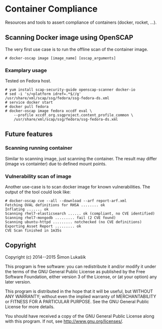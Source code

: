 # Container Compliance

Resources and tools to assert compliance of containers (docker, rocket, ...).

## Scanning Docker image using OpenSCAP

The very first use case is to run the offline scan of the container image.

  ```
  # docker-oscap image [image_name] [oscap_arguments]
  ```

### Examplary usage

Tested on Fedora host.

  ```
  # yum install scap-security-guide openscap-scanner docker-io
  # sed -i 's/<platform idref=.*$//g' /usr/share/xml/scap/ssg/fedora/ssg-fedora-ds.xml
  # service docker start
  # docker pull fedora
  # docker-oscap image fedora xccdf eval \
      --profile xccdf_org.ssgproject.content_profile_common \
      /usr/share/xml/scap/ssg/fedora/ssg-fedora-ds.xml
  ```

## Future features

### Scanning running container
Similar to scanning image, just scanning the container. The result may differ
(image vs containter) due to defined mount points.

### Vulnerability scan of image

Another use-case is to scan docker image for known vulnerabilities.
The output of the tool could look like:

  ```
  # docker-oscap cve --all --download --arf report-arf.xml
  Fetching OVAL definitions for RHSA ........ ok
  Inflating ....... ok
  Scanning rhel7-elasticsearch ...... ok (compliant, no CVE identified)
  Scanning rhel7-mongodb ......... fail (2 CVE found)
  Scanning ubuntu-httpd ......... notchecked (no CVE definitions)
  Exporting Asset Report ......... ok
  CVE Scan finished in 1m35s
  ```

## Copyright

Copyright (c) 2014--2015 Šimon Lukašík

This program is free software: you can redistribute it and/or modify
it under the terms of the GNU General Public License as published by
the Free Software Foundation, either version 3 of the License, or
(at your option) any later version.

This program is distributed in the hope that it will be useful,
but WITHOUT ANY WARRANTY; without even the implied warranty of
MERCHANTABILITY or FITNESS FOR A PARTICULAR PURPOSE.  See the
GNU General Public License for more details.

You should have received a copy of the GNU General Public License
along with this program.  If not, see <http://www.gnu.org/licenses/>.
